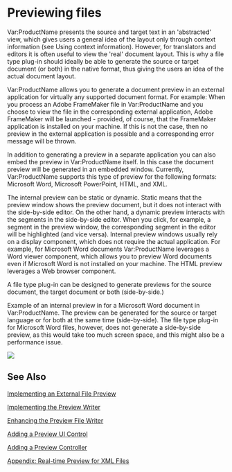 Previewing files
====
Var:ProductName presents the source and target text in an 'abstracted' view, which gives users a general idea of the layout only through context information (see Using context information). However, for translators and editors it is often useful to view the 'real' document layout. This is why a file type plug-in should ideally be able to generate the source or target document (or both) in the native format, thus giving the users an idea of the actual document layout.

Var:ProductName allows you to generate a document preview in an external application for virtually any supported document format. For example: When you process an Adobe FrameMaker file in Var:ProductName and you choose to view the file in the corresponding external application, Adobe FrameMaker will be launched - provided, of course, that the FrameMaker application is installed on your machine. If this is not the case, then no preview in the external application is possible and a corresponding error message will be thrown.

In addition to generating a preview in a separate application you can also embed the preview in Var:ProductName itself. In this case the document preview will be generated in an embedded window. Currently, Var:ProductName supports this type of preview for the following formats: Microsoft Word, Microsoft PowerPoint, HTML, and XML.

The internal preview can be static or dynamic. Static means that the preview window shows the preview document, but it does not interact with the side-by-side editor. On the other hand, a dynamic preview interacts with the segments in the side-by-side editor. When you click, for example, a segment in the preview window, the corresponding segment in the editor will be highlighted (and vice versa). Internal preview windows usually rely on a display component, which does not require the actual application. For example, for Microsoft Word documents Var:ProductName leverages a Word viewer component, which allows you to preview Word documents even if Microsoft Word is not installed on your machine. The HTML preview leverages a Web browser component.

A file type plug-in can be designed to generate previews for the source document, the target document or both (side-by-side.)

Example of an internal preview in for a Microsoft Word document in Var:ProductName. The preview can be generated for the source or target language or for both at the same time (side-by-side). The file type plug-in for Microsoft Word files, however, does not generate a side-by-side preview, as this would take too much screen space, and this might also be a performance issue.

<img style="display:block; " src="images/Preview01.jpg"/>

See Also
----------
[Implementing an External File Preview](implementing_an_external_file_preview.md)

[Implementing the Preview Writer](implementing_the_preview_writer.md)

[Enhancing the Preview File Writer](enhancing_the_preview_file_writer.md)

[Adding a Preview UI Control](adding_a_preview_ui_control.md)

[Adding a Preview Controller](adding_a_preview_controller.md)

[Appendix: Real-time Preview for XML Files](appendix_real_time_preview_for_xml_files.md)
